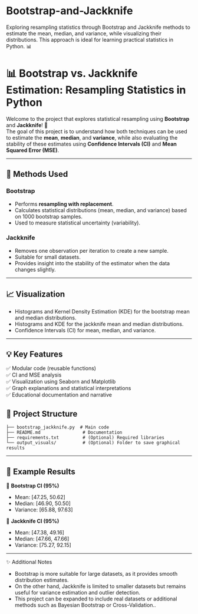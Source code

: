 # Bootstrap-and-Jackknife
Exploring resampling statistics through Bootstrap and Jackknife methods to estimate the mean, median, and variance, while visualizing their distributions. This approach is ideal for learning practical statistics in Python. 📊

# 📊 Bootstrap vs. Jackknife Estimation: Resampling Statistics in Python

Welcome to the project that explores statistical resampling using **Bootstrap** and **Jackknife**! 🎯  
The goal of this project is to understand how both techniques can be used to estimate the **mean**, **median**, and **variance**, while also evaluating the stability of these estimates using **Confidence Intervals (CI)** and **Mean Squared Error (MSE)**.

---

## 🧠 Methods Used

### Bootstrap
- Performs **resampling with replacement**.
- Calculates statistical distributions (mean, median, and variance) based on 1000 bootstrap samples.
- Used to measure statistical uncertainty (variability).

### Jackknife
- Removes one observation per iteration to create a new sample.
- Suitable for small datasets.
- Provides insight into the stability of the estimator when the data changes slightly.

---

## 📈 Visualization

- Histograms and Kernel Density Estimation (KDE) for the bootstrap mean and median distributions.
- Histograms and KDE for the jackknife mean and median distributions.
- Confidence Intervals (CI) for mean, median, and variance.

---

## 💡 Key Features

✅ Modular code (reusable functions)  
✅ CI and MSE analysis  
✅ Visualization using Seaborn and Matplotlib  
✅ Graph explanations and statistical interpretations  
✅ Educational documentation and narrative  

## 📁 Project Structure
```
├── bootstrap_jackknife.py  # Main code
├── README.md                # Documentation
├── requirements.txt         # (Optional) Required libraries
└── output_visuals/          # (Optional) Folder to save graphical results
```

---

## 🧪 Example Results

🎯 **Bootstrap CI (95%)**  
- Mean: [47.25, 50.62]  
- Median: [46.90, 50.50]  
- Variance: [65.88, 97.63]

🎯 **Jackknife CI (95%)**  
- Mean: [47.38, 49.16]  
- Median: [47.66, 47.66]  
- Variance: [75.27, 92.15]

---

✨ Additional Notes  
* Bootstrap is more suitable for large datasets, as it provides smooth distribution estimates.
* On the other hand, Jackknife is limited to smaller datasets but remains useful for variance estimation and outlier detection.
* This project can be expanded to include real datasets or additional methods such as Bayesian Bootstrap or Cross-Validation..
